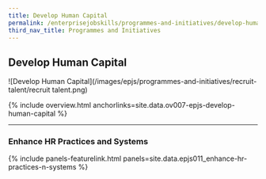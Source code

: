 ```yaml
---
title: Develop Human Capital
permalink: /enterprisejobskills/programmes-and-initiatives/develop-human-capital/
third_nav_title: Programmes and Initiatives
---
```


## Develop Human Capital

![Develop Human Capital](/images/epjs/programmes-and-initiatives/recruit-talent/recruit talent.png)

{% include overview.html anchorlinks=site.data.ov007-epjs-develop-human-capital %}

---
<a name="enhance-hr-practices-n-systems"></a>
### Enhance HR Practices and Systems

{% include panels-featurelink.html panels=site.data.epjs011_enhance-hr-practices-n-systems %}


